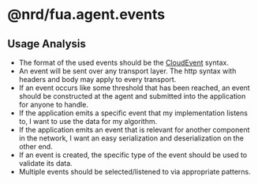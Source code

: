 # @nrd/fua.agent.events

## Usage Analysis

- The format of the used events should be
  the [CloudEvent](https://github.com/cloudevents/sdk-javascript/blob/main/src/event/interfaces.ts) syntax.
- An event will be sent over any transport layer. The http syntax with headers and body may apply to every transport.
- If an event occurs like some threshold that has been reached, an event should be constructed at the agent and
  submitted into the application for anyone to handle.
- If the application emits a specific event that my implementation listens to, I want to use the data for my algorithm.
- If the application emits an event that is relevant for another component in the network, I want an easy serialization
  and deserialization on the other end.
- If an event is created, the specific type of the event should be used to validate its data.
- Multiple events should be selected/listened to via appropriate patterns.
